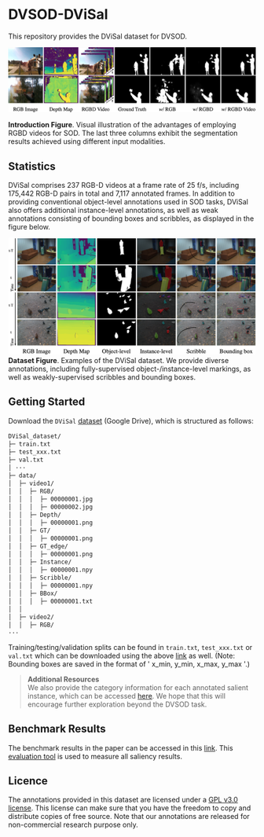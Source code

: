 # DVSOD-DViSal
This repository provides the DViSal dataset for DVSOD.

![avatar](https://github.com/DVSOD/DVSOD-DViSal/blob/main/introduction.png)  

**Introduction Figure**. Visual illustration of the advantages of employing RGBD videos for SOD. The last three columns exhibit the segmentation results achieved using different input modalities.

## Statistics

DViSal comprises 237 RGB-D videos at a frame rate of 25 f/s, including 175,442 RGB-D pairs in total and 7,117 annotated frames. In addition to providing conventional object-level annotations used in SOD tasks, DViSal also offers additional instance-level annotations, as well as weak annotations consisting of bounding boxes and scribbles, as displayed in the figure below.

![avatar](https://github.com/DVSOD/DVSOD-DViSal/blob/main/dataset.png)
**Dataset Figure**. Examples of the DViSal dataset. We provide diverse annotations, including fully-supervised object-/instance-level markings, as well as weakly-supervised scribbles and bounding boxes.

## Getting Started

Download the `DViSal` [dataset](https://drive.google.com/file/d/16tkVx1A_yaOEaVZOMdUpMb95nnXbY0QO/view?usp=sharing) (Google Drive), which is structured as follows:

```
DViSal_dataset/
├─ train.txt
├─ test_xxx.txt
├─ val.txt
│ ···
├─ data/
│  ├─ video1/
│  │  ├─ RGB/
│  │  │  ├─ 00000001.jpg
│  │  │  ├─ 00000002.jpg
│  │  ├─ Depth/
│  │  │  ├─ 00000001.png
│  │  ├─ GT/
│  │  │  ├─ 00000001.png
│  │  ├─ GT_edge/
│  │  │  ├─ 00000001.png
│  │  ├─ Instance/
│  │  │  ├─ 00000001.npy
│  │  ├─ Scribble/
│  │  │  ├─ 00000001.npy
│  │  ├─ BBox/
│  │  │  ├─ 00000001.txt
│  │
│  ├─ video2/
│  │  ├─ RGB/
···
```

Training/testing/validation splits can be found in `train.txt`, `test_xxx.txt` or `val.txt` which can be downloaded using the above [link](https://drive.google.com/file/d/16tkVx1A_yaOEaVZOMdUpMb95nnXbY0QO/view?usp=sharing) as well. (Note: Bounding boxes are saved in the format of ' x_min, y_min, x_max, y_max '.)

> **Additional Resources**  
We also provide the category information for each annotated salient instance, which can be accessed [here](https://drive.google.com/file/d/1Zf5HTGpm3fIcoDHq41ItQeqRMq44uK7o/view?usp=sharing). We hope that this will encourage further exploration beyond the DVSOD task.

## Benchmark Results

The benchmark results in the paper can be accessed in this [link](https://drive.google.com/file/d/1WH6WLkRmnFaybgtS8vgWXnIwZ52xBqnQ/view?usp=sharing). This [evaluation tool](https://github.com/DVSOD/DVSOD-Evaluation) is used to measure all saliency results.

## Licence

The annotations provided in this dataset are licensed under a [GPL v3.0 license](https://www.gnu.org/licenses/gpl-3.0.en.html#license-text). This license can make sure that you have the freedom to copy and distribute copies of free source. Note that our annotations are released for non-commercial research purpose only.


